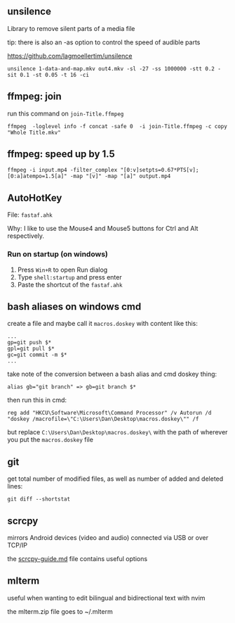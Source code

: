 ## unsilence

Library to remove silent parts of a media file

tip: there is also an -as option to control the speed of audible parts

https://github.com/lagmoellertim/unsilence

```
unsilence 1-data-and-map.mkv out4.mkv -sl -27 -ss 1000000 -stt 0.2 -sit 0.1 -st 0.05 -t 16 -ci
```

## ffmpeg: join

run this command on `join-Title.ffmpeg`

```
ffmpeg  -loglevel info -f concat -safe 0  -i join-Title.ffmpeg -c copy   "Whole Title.mkv"
```

## ffmpeg: speed up by 1.5

```
ffmpeg -i input.mp4 -filter_complex "[0:v]setpts=0.67*PTS[v];[0:a]atempo=1.5[a]" -map "[v]" -map "[a]" output.mp4
```

## AutoHotKey

File: `fastaf.ahk`

Why: I like to use the Mouse4 and Mouse5 buttons for Ctrl and Alt respectively.

### Run on startup (on windows)

1. Press `Win+R` to open Run dialog
2. Type `shell:startup` and press enter
3. Paste the shortcut of the `fastaf.ahk`

## bash aliases on windows cmd

create a file and maybe call it `macros.doskey` with content like this:

```
...
gp=git push $*
gpl=git pull $*
gc=git commit -m $*
...
```

take note of the conversion between a bash alias and cmd doskey thing:

```
alias gb="git branch" => gb=git branch $*
```

then run this in cmd:

```
reg add "HKCU\Software\Microsoft\Command Processor" /v Autorun /d "doskey /macrofile=\"C:\Users\Dan\Desktop\macros.doskey\"" /f
```

but replace `C:\Users\Dan\Desktop\macros.doskey\` with the path of wherever you put the `macros.doskey` file

## git

get total number of modified files, as well as number of added and deleted lines:

`git diff --shortstat`

## scrcpy

mirrors Android devices (video and audio) connected via USB or over TCP/IP

the [scrcpy-guide.md](scrcpy-guide.md) file contains useful options

## mlterm

useful when wanting to edit bilingual and bidirectional text with nvim

the mlterm.zip file goes to ~/.mlterm
